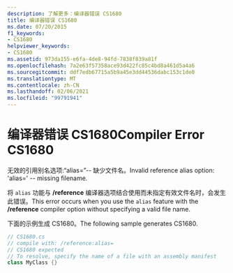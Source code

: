 ```yaml
---
description: 了解更多：编译器错误 CS1680
title: 编译器错误 CS1680
ms.date: 07/20/2015
f1_keywords:
- CS1680
helpviewer_keywords:
- CS1680
ms.assetid: 973da155-e6fa-4de8-94fd-7838f839a81f
ms.openlocfilehash: 7a2e63f57358ace93d422fc85c4bd8a461d5a4a6
ms.sourcegitcommit: ddf7edb67715a5b9a45e3dd44536dabc153c1de0
ms.translationtype: MT
ms.contentlocale: zh-CN
ms.lasthandoff: 02/06/2021
ms.locfileid: "99791941"
---
```

# <a name="compiler-error-cs1680"></a><span data-ttu-id="bb8aa-103">编译器错误 CS1680</span><span class="sxs-lookup"><span data-stu-id="bb8aa-103">Compiler Error CS1680</span></span>

<span data-ttu-id="bb8aa-104">无效的引用别名选项:“alias=”-- 缺少文件名。</span><span class="sxs-lookup"><span data-stu-id="bb8aa-104">Invalid reference alias option: 'alias=' -- missing filename.</span></span>  
  
 <span data-ttu-id="bb8aa-105">将 `alias` 功能与 **/reference** 编译器选项结合使用而未指定有效文件名时，会发生此错误。</span><span class="sxs-lookup"><span data-stu-id="bb8aa-105">This error occurs when you use the `alias` feature with the **/reference** compiler option without specifying a valid file name.</span></span>  
  
 <span data-ttu-id="bb8aa-106">下面的示例生成 CS1680。</span><span class="sxs-lookup"><span data-stu-id="bb8aa-106">The following sample generates CS1680.</span></span>  
  
```csharp  
// CS1680.cs  
// compile with: /reference:alias=  
// CS1680 expected  
// To resolve, specify the name of a file with an assembly manifest  
class MyClass {}  
```
